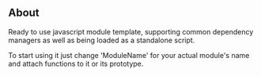 ## About

Ready to use javascript module template, supporting common dependency
managers as well as being loaded as a standalone script.

To start using it just change 'ModuleName' for your actual module's name
and attach functions to it or its prototype.
